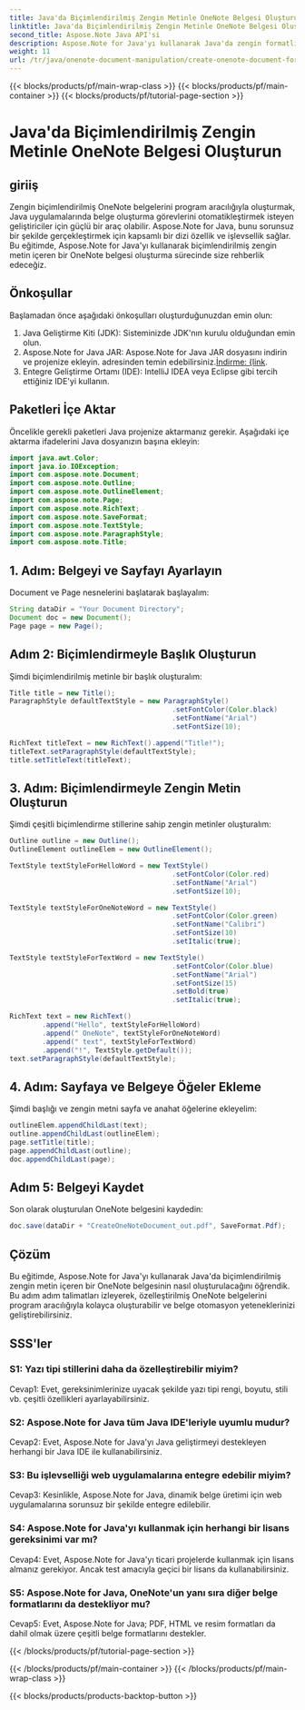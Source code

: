 ```yaml
---
title: Java'da Biçimlendirilmiş Zengin Metinle OneNote Belgesi Oluşturun
linktitle: Java'da Biçimlendirilmiş Zengin Metinle OneNote Belgesi Oluşturun
second_title: Aspose.Note Java API'si
description: Aspose.Note for Java'yı kullanarak Java'da zengin formatlı OneNote belgelerini programlı olarak nasıl oluşturacağınızı öğrenin. Sorunsuz belge otomasyonu için adım adım kılavuzumuzu izleyin.
weight: 11
url: /tr/java/onenote-document-manipulation/create-onenote-document-formatted-rich-text/
---
```


{{< blocks/products/pf/main-wrap-class >}}
{{< blocks/products/pf/main-container >}}
{{< blocks/products/pf/tutorial-page-section >}}

# Java'da Biçimlendirilmiş Zengin Metinle OneNote Belgesi Oluşturun

## giriiş

Zengin biçimlendirilmiş OneNote belgelerini program aracılığıyla oluşturmak, Java uygulamalarında belge oluşturma görevlerini otomatikleştirmek isteyen geliştiriciler için güçlü bir araç olabilir. Aspose.Note for Java, bunu sorunsuz bir şekilde gerçekleştirmek için kapsamlı bir dizi özellik ve işlevsellik sağlar. Bu eğitimde, Aspose.Note for Java'yı kullanarak biçimlendirilmiş zengin metin içeren bir OneNote belgesi oluşturma sürecinde size rehberlik edeceğiz.

## Önkoşullar

Başlamadan önce aşağıdaki önkoşulları oluşturduğunuzdan emin olun:

1. Java Geliştirme Kiti (JDK): Sisteminizde JDK'nın kurulu olduğundan emin olun.
2.  Aspose.Note for Java JAR: Aspose.Note for Java JAR dosyasını indirin ve projenize ekleyin. adresinden temin edebilirsiniz.[İndirme: {link](https://releases.aspose.com/note/java/).
3. Entegre Geliştirme Ortamı (IDE): IntelliJ IDEA veya Eclipse gibi tercih ettiğiniz IDE'yi kullanın.

## Paketleri İçe Aktar

Öncelikle gerekli paketleri Java projenize aktarmanız gerekir. Aşağıdaki içe aktarma ifadelerini Java dosyanızın başına ekleyin:

```java
import java.awt.Color;
import java.io.IOException;
import com.aspose.note.Document;
import com.aspose.note.Outline;
import com.aspose.note.OutlineElement;
import com.aspose.note.Page;
import com.aspose.note.RichText;
import com.aspose.note.SaveFormat;
import com.aspose.note.TextStyle;
import com.aspose.note.ParagraphStyle;
import com.aspose.note.Title;
```

## 1. Adım: Belgeyi ve Sayfayı Ayarlayın

Document ve Page nesnelerini başlatarak başlayalım:

```java
String dataDir = "Your Document Directory";
Document doc = new Document();
Page page = new Page();
```

## Adım 2: Biçimlendirmeyle Başlık Oluşturun

Şimdi biçimlendirilmiş metinle bir başlık oluşturalım:

```java
Title title = new Title();
ParagraphStyle defaultTextStyle = new ParagraphStyle()
                                        .setFontColor(Color.black)
                                        .setFontName("Arial")
                                        .setFontSize(10);

RichText titleText = new RichText().append("Title!");
titleText.setParagraphStyle(defaultTextStyle);
title.setTitleText(titleText);
```

## 3. Adım: Biçimlendirmeyle Zengin Metin Oluşturun

Şimdi çeşitli biçimlendirme stillerine sahip zengin metinler oluşturalım:

```java
Outline outline = new Outline();
OutlineElement outlineElem = new OutlineElement();

TextStyle textStyleForHelloWord = new TextStyle()
                                        .setFontColor(Color.red)
                                        .setFontName("Arial")
                                        .setFontSize(10);

TextStyle textStyleForOneNoteWord = new TextStyle()
                                        .setFontColor(Color.green)
                                        .setFontName("Calibri")
                                        .setFontSize(10)
                                        .setItalic(true);

TextStyle textStyleForTextWord = new TextStyle()
                                        .setFontColor(Color.blue)
                                        .setFontName("Arial")
                                        .setFontSize(15)
                                        .setBold(true)
                                        .setItalic(true);

RichText text = new RichText()
        .append("Hello", textStyleForHelloWord)
        .append(" OneNote", textStyleForOneNoteWord)
        .append(" text", textStyleForTextWord)
        .append("!", TextStyle.getDefault());
text.setParagraphStyle(defaultTextStyle);
```

## 4. Adım: Sayfaya ve Belgeye Öğeler Ekleme

Şimdi başlığı ve zengin metni sayfa ve anahat öğelerine ekleyelim:

```java
outlineElem.appendChildLast(text);
outline.appendChildLast(outlineElem);
page.setTitle(title);
page.appendChildLast(outline);
doc.appendChildLast(page);
```

## Adım 5: Belgeyi Kaydet

Son olarak oluşturulan OneNote belgesini kaydedin:

```java
doc.save(dataDir + "CreateOneNoteDocument_out.pdf", SaveFormat.Pdf);
```

## Çözüm

Bu eğitimde, Aspose.Note for Java'yı kullanarak Java'da biçimlendirilmiş zengin metin içeren bir OneNote belgesinin nasıl oluşturulacağını öğrendik. Bu adım adım talimatları izleyerek, özelleştirilmiş OneNote belgelerini program aracılığıyla kolayca oluşturabilir ve belge otomasyon yeteneklerinizi geliştirebilirsiniz.

## SSS'ler

### S1: Yazı tipi stillerini daha da özelleştirebilir miyim?

Cevap1: Evet, gereksinimlerinize uyacak şekilde yazı tipi rengi, boyutu, stili vb. çeşitli özellikleri ayarlayabilirsiniz.

### S2: Aspose.Note for Java tüm Java IDE'leriyle uyumlu mudur?

Cevap2: Evet, Aspose.Note for Java'yı Java geliştirmeyi destekleyen herhangi bir Java IDE ile kullanabilirsiniz.

### S3: Bu işlevselliği web uygulamalarına entegre edebilir miyim?

Cevap3: Kesinlikle, Aspose.Note for Java, dinamik belge üretimi için web uygulamalarına sorunsuz bir şekilde entegre edilebilir.

### S4: Aspose.Note for Java'yı kullanmak için herhangi bir lisans gereksinimi var mı?

Cevap4: Evet, Aspose.Note for Java'yı ticari projelerde kullanmak için lisans almanız gerekiyor. Ancak test amacıyla geçici bir lisans da kullanabilirsiniz.

### S5: Aspose.Note for Java, OneNote'un yanı sıra diğer belge formatlarını da destekliyor mu?

Cevap5: Evet, Aspose.Note for Java; PDF, HTML ve resim formatları da dahil olmak üzere çeşitli belge formatlarını destekler.

{{< /blocks/products/pf/tutorial-page-section >}}

{{< /blocks/products/pf/main-container >}}
{{< /blocks/products/pf/main-wrap-class >}}

{{< blocks/products/products-backtop-button >}}
